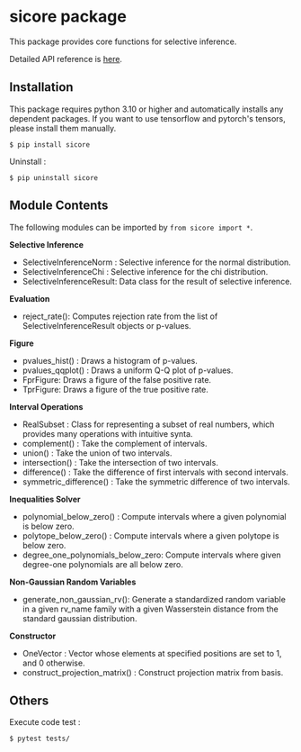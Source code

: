 # sicore package

This package provides core functions for selective inference.

Detailed API reference is [here](https://shirara1016.github.io/sicore/).

## Installation

This package requires python 3.10 or higher and automatically installs any dependent packages. If you want to use tensorflow and pytorch's tensors, please install them manually.
```
$ pip install sicore
```
Uninstall :
```
$ pip uninstall sicore
```

## Module Contents
The following modules can be imported by `from sicore import *`.

**Selective Inference**
- SelectiveInferenceNorm : Selective inference for the normal distribution.
- SelectiveInferenceChi : Selective inference for the chi distribution.
- SelectiveInferenceResult: Data class for the result of selective inference.

**Evaluation**
- reject_rate(): Computes rejection rate from the list of SelectiveInferenceResult objects or p-values.

**Figure**
- pvalues_hist() : Draws a histogram of p-values.
- pvalues_qqplot() : Draws a uniform Q-Q plot of p-values.
- FprFigure: Draws a figure of the false positive rate.
- TprFigure: Draws a figure of the true positive rate.

**Interval Operations**
- RealSubset : Class for representing a subset of real numbers, which provides many operations with intuitive synta.
- complement() : Take the complement of intervals.
- union() : Take the union of two intervals.
- intersection() : Take the intersection of two intervals.
- difference() : Take the difference of first intervals with second intervals.
- symmetric_difference() : Take the symmetric difference of two intervals.

**Inequalities Solver**
- polynomial_below_zero() : Compute intervals where a given polynomial is below zero.
- polytope_below_zero() : Compute intervals where a given polytope is below zero.
- degree_one_polynomials_below_zero: Compute intervals where given degree-one polynomials are all below zero.

**Non-Gaussian Random Variables**
- generate_non_gaussian_rv(): Generate a standardized random variable in a given rv_name family with a given Wasserstein distance from the standard gaussian distribution.

**Constructor**
- OneVector : Vector whose elements at specified positions are set to 1, and 0 otherwise.
- construct_projection_matrix() : Construct projection matrix from basis.

## Others
Execute code test :
```
$ pytest tests/
```
